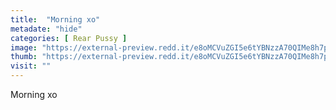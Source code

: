 ```yaml
---
title:  "Morning xo"
metadate: "hide"
categories: [ Rear Pussy ]
image: "https://external-preview.redd.it/e8oMCVuZGI5e6tYBNzzA70QIMe8h7pJENgO8E_fZfwU.jpg?auto=webp&s=a31d32092a97331272201346e1ef76eef4153398"
thumb: "https://external-preview.redd.it/e8oMCVuZGI5e6tYBNzzA70QIMe8h7pJENgO8E_fZfwU.jpg?width=1080&crop=smart&auto=webp&s=fc987ed73c9e1699abe942d873d8545733c0a0be"
visit: ""
---
```

Morning xo
